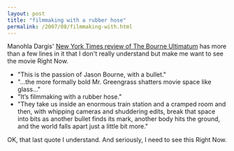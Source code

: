 ```yaml
---
layout: post
title: "filmmaking with a rubber hose"
permalink: /2007/08/filmmaking-with.html
---
```


<p>Manohla Dargis' <a href="http://movies2.nytimes.com/2007/08/03/movies/03bour.html?8dpc">New York Times review of The Bourne Ultimatum</a> has more than a few lines in it that I don't really understand but make me want to see the movie Right Now.</p>

<ul>
<li>"This is the passion of Jason Bourne, with a bullet."</li>
<li>"...the more formally bold Mr. Greengrass shatters movie space like glass..."</li>
<li>"It’s filmmaking with a rubber hose."</li>
<li>"They take us inside an enormous train station and a cramped room and then, with whipping cameras and shuddering edits, break that space into bits as another bullet finds its mark, another body hits the ground, and the world falls apart just a little bit more."</li>
</ul>

<p>OK, that last quote I understand. And seriously, I need to see this Right Now.</p>



